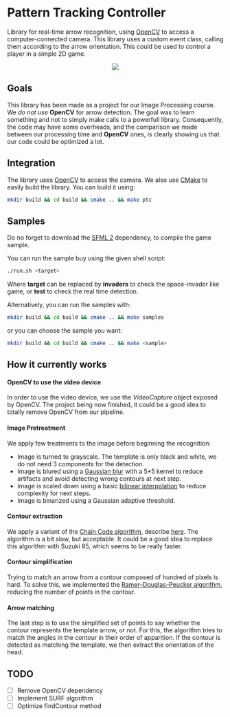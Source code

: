 # Pattern Tracking Controller

Library for real-time arrow recognition, using [OpenCV](http://opencv.org/) to access a computer-connected camera.
This library uses a custom event class, calling them according to the arrow orientation. This could be used to control a player in a simple 2D game.

<p align="center">
  <img src ="https://user-images.githubusercontent.com/8783766/28068965-f5cfa7a6-6647-11e7-88b3-d1d564c1db92.gif" />
</p>

## Goals

This library has been made as a project for our Image Processing course. We *do not use* **OpenCV** for arrow detection. The goal was to learn something and not to simply make calls to a powerfull library. Consequently, the code may have some overheads, and the comparison we made between our processing time and **OpenCV** ones, is clearly showing us that our code could be optimized a lot.

## Integration

The library uses [OpenCV](http://opencv.org/) to access the camera. We also use [CMake](https://cmake.org/) to easily build the library.
You can build it using:
```sh
mkdir build && cd build && cmake .. && make ptc
```

## Samples

Do no forget to download the [SFML 2](https://www.sfml-dev.org/) dependency, to compile the game sample.

You can run the sample buy using the given shell script:
```sh
./run.sh <target>
```

Where **target** can be replaced by **invaders** to check the space-invader like game, or **test** to check the real time detection.

Alternatively, you can run the samples with:
```sh
mkdir build && cd build && cmake .. && make samples
```
or you can choose the sample you want:
```sh
mkdir build && cd build && cmake .. && make <sample>
```

## How it currently works

#### OpenCV to use the video device

In order to use the video device, we use the *VideoCapture* object exposed by OpenCV. The project being now finished, it could be a good idea to totally remove OpenCV from our pipeline.

#### Image Pretreatment

We apply few treatments to the image before beginning the recognition:
* Image is turned to grayscale. The template is only black and white, we do not need 3 components for the detection.
* Image is blured using a [Gaussian blur](https://en.wikipedia.org/wiki/Gaussian_blur) with a 5*5 kernel to reduce artifacts and avoid detecting wrong contours at next step.
* Image is scaled down using a basic [bilinear interpolation](https://en.wikipedia.org/wiki/Bilinear_interpolation) to reduce complexity for next steps.
* Image is binarized using a Gaussian adaptive threshold.

#### Contour extraction

We apply a variant of the [Chain Code algorithm](https://en.wikipedia.org/wiki/Chain_code), describe [here](http://users.utcluj.ro/~rdanescu/PI-L6e.pdf). The algorithm is a bit slow, but acceptable. It could be a good idea to replace this algorithm with Suzuki 85, which seems to be really faster.

#### Contour simplification

Trying to match an arrow from a contour composed of hundred of pixels is hard. To solve this, we implemented the [Ramer–Douglas–Peucker algorithm](https://en.wikipedia.org/wiki/Ramer%E2%80%93Douglas%E2%80%93Peucker_algorithm), reducing the number of points in the contour.

#### Arrow matching

The last step is to use the simplified set of points to say whether the contour represents the template arrow, or not. For this, the algorithm tries to match the angles in the contour in their order of apparition. If the contour is detected as matching the template, we then extract the orientation of the head.

## TODO

* [ ] Remove OpenCV dependency
* [ ] Implement SURF algorithm
* [ ] Optimize findContour method
